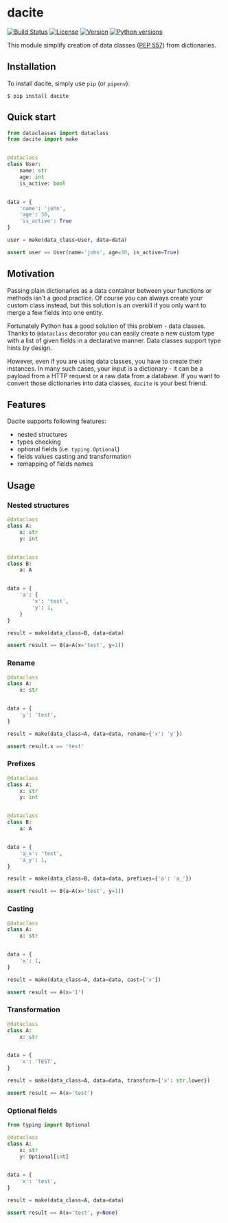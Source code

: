 # dacite

[![Build Status](https://travis-ci.org/konradhalas/dacite.svg?branch=master)](https://travis-ci.org/konradhalas/dacite)
[![License](https://img.shields.io/pypi/l/dacite.svg)](https://pypi.python.org/pypi/dacite/)
[![Version](https://img.shields.io/pypi/v/dacite.svg)](https://pypi.python.org/pypi/dacite/)
[![Python versions](https://img.shields.io/pypi/pyversions/dacite.svg)](https://pypi.python.org/pypi/dacite/)

This module simplify creation of data classes ([PEP 557](pep-557)) from
dictionaries.

## Installation

To install dacite, simply use `pip` (or `pipenv`):

```
$ pip install dacite
```

## Quick start

```python
from dataclasses import dataclass
from dacite import make


@dataclass
class User:
    name: str
    age: int
    is_active: bool


data = {
    'name': 'john',
    'age': 30,
    'is_active': True
}

user = make(data_class=User, data=data)

assert user == User(name='john', age=30, is_active=True)
```

## Motivation

Passing plain dictionaries as a data container between your functions or
methods isn't a good practice. Of course you can always create your
custom class instead, but this solution is an overkill if you only want
to merge a few fields into one entity.

Fortunately Python has a good solution of this problem - data classes.
Thanks to `@dataclass` decorator you can easily create a new custom
type with a list of given fields in a declarative manner. Data classes
support type hints by design.

However, even if you are using data classes, you have to create their
instances. In many such cases, your input is a dictionary - it can be
a payload from a HTTP request or a raw data from a database. If you want
to convert those dictionaries into data classes, `dacite` is your best
friend.

## Features

Dacite supports following features:

- nested structures
- types checking
- optional fields (i.e. `typing.Optional`)
- fields values casting and transformation
- remapping of fields names

## Usage

### Nested structures

```python
@dataclass
class A:
    x: str
    y: int


@dataclass
class B:
    a: A


data = {
    'a': {
        'x': 'test',
        'y': 1,
    }
}

result = make(data_class=B, data=data)

assert result == B(a=A(x='test', y=1))
```


### Rename

```python
@dataclass
class A:
    x: str


data = {
    'y': 'test',
}

result = make(data_class=A, data=data, rename={'x': 'y'})

assert result.x == 'test'

```

### Prefixes

```python
@dataclass
class A:
    x: str
    y: int


@dataclass
class B:
    a: A


data = {
    'a_x': 'test',
    'a_y': 1,
}

result = make(data_class=B, data=data, prefixes={'a': 'a_'})

assert result == B(a=A(x='test', y=1))

```

### Casting

```python
@dataclass
class A:
    x: str


data = {
    'x': 1,
}

result = make(data_class=A, data=data, cast=['x'])

assert result == A(x='1')
```

### Transformation

```python
@dataclass
class A:
    x: str


data = {
    'x': 'TEST',
}

result = make(data_class=A, data=data, transform={'x': str.lower})

assert result == A(x='test')
```


### Optional fields

```python
from typing import Optional

@dataclass
class A:
    x: str
    y: Optional[int]


data = {
    'x': 'test',
}

result = make(data_class=A, data=data)

assert result == A(x='test', y=None)
```

[pep-557]: https://www.python.org/dev/peps/pep-0557/